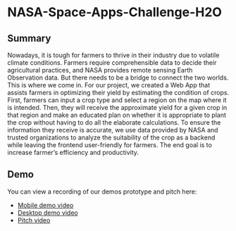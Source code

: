 # NASA-Space-Apps-Challenge-H2O

## Summary

Nowadays, it is tough for farmers to thrive in their industry due to volatile climate conditions. Farmers require comprehensible data to decide their agricultural practices, and NASA provides remote sensing Earth Observation data. But there needs to be a bridge to connect the two worlds. This is where we come in. For our project, we created a Web App that assists farmers in optimizing their yield by estimating the condition of crops. First, farmers can input a crop type and select a region on the map where it is intended. Then, they will receive the approximate yield for a given crop in that region and make an educated plan on whether it is appropriate to plant the crop without having to do all the elaborate calculations. To ensure the information they receive is accurate, we use data provided by NASA and trusted organizations to analyze the suitability of the crop as a backend while leaving the frontend user-friendly for farmers. The end goal is to increase farmer’s efficiency and productivity.

## Demo

You can view a recording of our demos prototype and pitch here:
* [Mobile demo video](https://drive.google.com/file/d/1SVXFdrvQMX5MzAn8pppP2sZXxAq8S_Rd/view?usp=drive_link)
* [Desktop demo video](https://drive.google.com/file/d/1Pslfmy4sT-zXfjQxKCIY5SEK2SVh1SSt/view?usp=drive_link)
* [Pitch video](https://drive.google.com/file/d/16n57utpN_QvU_5mMYDqoZ-bGBGvfhWMM/view?usp=drive_link)
